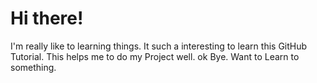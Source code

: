 # Hi there!
I'm really like to learning things.
It such a interesting to learn this GitHub Tutorial.
This helps me to do my Project well.
ok Bye.
Want to Learn to something.
